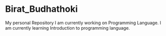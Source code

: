 # Birat_Budhathoki
My personal Repository
I am currently working on Programming Language.
I am currently learning Introduction to programming language.
